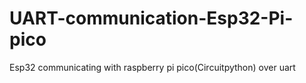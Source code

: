 # UART-communication-Esp32-Pi-pico
Esp32 communicating with raspberry pi pico(Circuitpython) over uart
